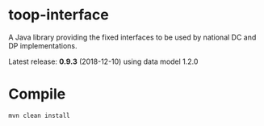 # toop-interface

A Java library providing the fixed interfaces to be used by national DC and DP implementations.

Latest release: **0.9.3** (2018-12-10) using data model 1.2.0

# Compile

```
mvn clean install
```
